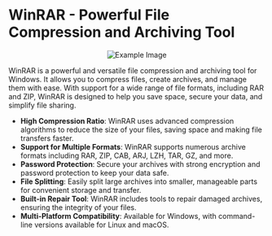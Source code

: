 # WinRAR - Powerful File Compression and Archiving Tool

<p align="center">
  <img src="rar.jpg
    
![Example Image](rar.jpg)
</p>

WinRAR is a powerful and versatile file compression and archiving tool for Windows. It allows you to compress files, create archives, and manage them with ease. With support for a wide range of file formats, including RAR and ZIP, WinRAR is designed to help you save space, secure your data, and simplify file sharing.




- **High Compression Ratio**: WinRAR uses advanced compression algorithms to reduce the size of your files, saving space and making file transfers faster.
- **Support for Multiple Formats**: WinRAR supports numerous archive formats including RAR, ZIP, CAB, ARJ, LZH, TAR, GZ, and more.
- **Password Protection**: Secure your archives with strong encryption and password protection to keep your data safe.
- **File Splitting**: Easily split large archives into smaller, manageable parts for convenient storage and transfer.
- **Built-in Repair Tool**: WinRAR includes tools to repair damaged archives, ensuring the integrity of your files.
- **Multi-Platform Compatibility**: Available for Windows, with command-line versions available for Linux and macOS.




